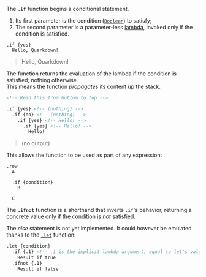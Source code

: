 The **`.if`** function begins a conditional statement.
1. Its first parameter is the condition ([`Boolean`](boolean)) to satisfy;
2. The second parameter is a parameter-less [lambda](lambda), invoked only if the condition is satisfied.

```
.if {yes}
  Hello, Quarkdown!
```
> Hello, Quarkdown!

The function returns the evaluation of the lambda if the condition is satisfied; nothing otherwise.  
This means the function *propagates* its content up the stack.

```html
<!-- Read this from bottom to top -->

.if {yes} <!-- (nothing) -->
  .if {no} <!-- (nothing) -->
    .if {yes} <!-- Hello! -->
      .if {yes} <!-- Hello! -->
        Hello!
```
> (no output)

This allows the function to be used as part of any expression:

```
.row
  A

  .if {condition}
    B

  C
```

The **`.ifnot`** function is a shorthand that inverts `.if`'s behavior, returning a concrete value only if the condition is *not* satisfied.

The *else* statement is not yet implemented. It could however be emulated thanks to the [`.let`](let) function:

```html
.let {condition}
  .if {.1} <!-- .1 is the implicit lambda argument, equal to let's value -->
    Result if true
  .ifnot {.1}
    Result if false
```
